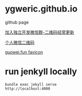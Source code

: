 # ygweric.github.io
github page



[加入独立开发微信群-二维码经常更新](https://raw.githubusercontent.com/ygweric/ygweric.github.io/main/assets/jinjing/indenpendent_dev_group_qr.png)

[个人微信二维码](https://raw.githubusercontent.com/ygweric/ygweric.github.io/main/assets/jinjing/wx_me_qr.png)


[guowei.fun favicon](https://raw.githubusercontent.com/ygweric/ygweric.github.io/main/assets/icons/guowei.fun/favicon.png)


# run jenkyll locally
```
bundle exec jekyll serve
http://localhost:4000
```